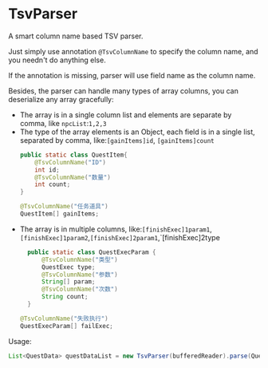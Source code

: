 # TsvParser
A smart column name based TSV parser.

Just simply use annotation `@TsvColumnName` to specify the column name, and you needn't do anything else.

If the annotation is missing, parser will use field name as the column name.

Besides, the parser can handle many types of array columns, you can deserialize any array gracefully:
- The array is in a single column list and elements are separate by comma, like `npcList`:`1,2,3`
- The type of the array elements is an Object, each field is in a single list, separated by comma, like:`[gainItems]id`, `[gainItems]count`
    ``` java
    public static class QuestItem{
        @TsvColumnName("ID")
        int id;
        @TsvColumnName("数量")
        int count;
    }
    ```
    ``` java
    @TsvColumnName("任务道具")
    QuestItem[] gainItems;
    ```
- The array is in multiple columns, like:`[finishExec]1param1`,`[finishExec]1param2`,`[finishExec]2param1`,`[finishExec]2type
  ```java
    public static class QuestExecParam {
        @TsvColumnName("类型")
        QuestExec type;
        @TsvColumnName("参数")
        String[] param;
        @TsvColumnName("次数")
        String count;
    }
    ```
    ```java
    @TsvColumnName("失败执行")
    QuestExecParam[] failExec;
    ```

Usage:
```java
List<QuestData> questDataList = new TsvParser(bufferedReader).parse(QuestData.class);
```

